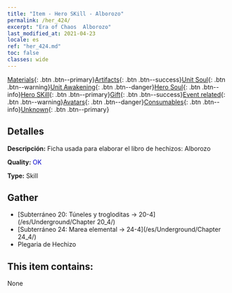 ```yaml
---
title: "Item - Hero SKill - Alborozo"
permalink: /her_424/
excerpt: "Era of Chaos  Alborozo"
last_modified_at: 2021-04-23
locale: es
ref: "her_424.md"
toc: false
classes: wide
---
```

 [Materials](/ItemsES/){: .btn .btn--primary}[Artifacts](/ItemsES/Artifacts/){: .btn .btn--success}[Unit Soul](/ItemsES/UnitSoul/){: .btn .btn--warning}[Unit Awakening](/ItemsES/UnitAwakening/){: .btn .btn--danger}[Hero Soul](/ItemsES/HeroSoul/){: .btn .btn--info}[Hero SKill](/ItemsES/HeroSkill/){: .btn .btn--primary}[Gift](/ItemsES/Gift/){: .btn .btn--success}[Event related](/ItemsES/Events/){: .btn .btn--warning}[Avatars](/ItemsES/Avatars/){: .btn .btn--danger}[Consumables](/ItemsES/Consumables/){: .btn .btn--info}[Unknown](/ItemsES/Unknown/){: .btn .btn--primary}

## Detalles
 **Descripción:** Ficha usada para elaborar el libro de hechizos: Alborozo

 **Quality:** <span style="color: #0000CD">OK</span>

 **Type:** Skill

## Gather

*    [Subterráneo 20: Túneles y trogloditas -> 20-4](/es/Underground/Chapter 20_4/) 
*    [Subterráneo 24: Marea elemental -> 24-4](/es/Underground/Chapter 24_4/) 
*    Plegaria de Hechizo 

## This item contains:

  None

